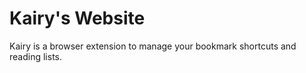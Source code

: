 # Kairy's Website

Kairy is a browser extension to manage your bookmark shortcuts and reading lists.
